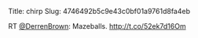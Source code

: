 Title: chirp
Slug: 4746492b5c9e43c0bf01a9761d8fa4eb

RT <a href="http://twitter.com/DerrenBrown">@DerrenBrown</a>: Mazeballs. <a href="http://t.co/52ek7d16Om">http://t.co/52ek7d16Om</a>
